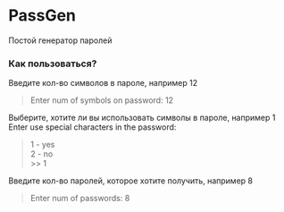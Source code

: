 # PassGen

Постой генератор паролей  

### Как пользоваться?

Введите кол-во символов в пароле, например 12
> Enter num of symbols on password: 12

Выберите, хотите ли вы использовать символы в пароле, например 1
Enter use special characters in the password:
> 1 - yes  
> 2 - no  
>\>\> 1

Введите кол-во паролей, которое хотите получить, например 8
> Enter num of passwords: 8